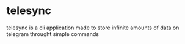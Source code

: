 # telesync
telesync is a cli application made to store infinite amounts of data on telegram throught simple commands
